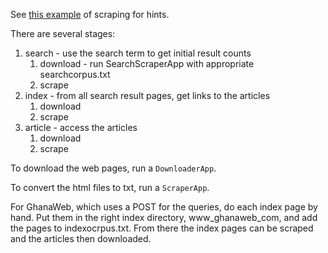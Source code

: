 See [this example](https://www.scrapingbee.com/blog/web-scraping-scala/) of scraping for hints.

There are several stages:

1. search - use the search term to get initial result counts
   1. download - run SearchScraperApp with appropriate searchcorpus.txt
   1. scrape 
1. index - from all search result pages, get links to the articles
   1. download
   1. scrape
1. article - access the articles
   1. download
   1. scrape

To download the web pages, run a `DownloaderApp`.

To convert the html files to txt, run a `ScraperApp`.

For GhanaWeb, which uses a POST for the queries, do each index page by hand.  Put them in the right index directory, www_ghanaweb_com, and add the pages to indexocrpus.txt.  From there the index pages can be scraped and the articles then downloaded.
